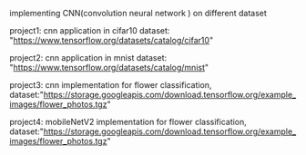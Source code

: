 implementing CNN(convolution neural network ) on different dataset

project1: cnn application in cifar10 dataset: "https://www.tensorflow.org/datasets/catalog/cifar10"

project2: cnn application in mnist dataset: "https://www.tensorflow.org/datasets/catalog/mnist"


project3: cnn implementation for flower classification, dataset:"https://storage.googleapis.com/download.tensorflow.org/example_images/flower_photos.tgz"



project4: mobileNetV2 implementation for flower classification, dataset:"https://storage.googleapis.com/download.tensorflow.org/example_images/flower_photos.tgz"
